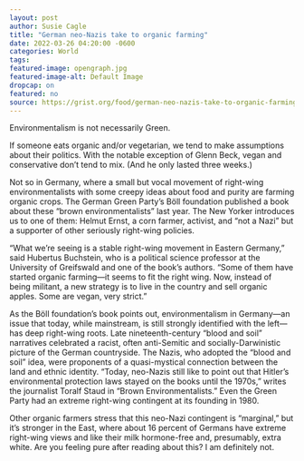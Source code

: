 ```yaml
---
layout: post
author: Susie Cagle
title: "German neo-Nazis take to organic farming"
date: 2022-03-26 04:20:00 -0600
categories: World  
tags: 
featured-image: opengraph.jpg
featured-image-alt: Default Image
dropcap: on 
featured: no 
source: https://grist.org/food/german-neo-nazis-take-to-organic-farming/ 
---
```

Environmentalism is not necessarily Green.

If someone eats organic and/or vegetarian, we tend to make assumptions about their politics. With the notable exception of Glenn Beck, vegan and conservative don’t tend to mix. (And he only lasted three weeks.)

Not so in Germany, where a small but vocal movement of right-wing environmentalists with some creepy ideas about food and purity are farming organic crops. The German Green Party’s Böll foundation published a book about these “brown environmentalists” last year. The New Yorker introduces us to one of them: Helmut Ernst, a corn farmer, activist, and “not a Nazi” but a supporter of other seriously right-wing policies.

“What we’re seeing is a stable right-wing movement in Eastern Germany,” said Hubertus Buchstein, who is a political science professor at the University of Greifswald and one of the book’s authors. “Some of them have started organic farming—it seems to fit the right wing. Now, instead of being militant, a new strategy is to live in the country and sell organic apples. Some are vegan, very strict.”

As the Böll foundation’s book points out, environmentalism in Germany—an issue that today, while mainstream, is still strongly identified with the left—has deep right-wing roots. Late nineteenth-century “blood and soil” narratives celebrated a racist, often anti-Semitic and socially-Darwinistic picture of the German countryside. The Nazis, who adopted the “blood and soil” idea, were proponents of a quasi-mystical connection between the land and ethnic identity. “Today, neo-Nazis still like to point out that Hitler’s environmental protection laws stayed on the books until the 1970s,” writes the journalist Toralf Staud in “Brown Environmentalists.” Even the Green Party had an extreme right-wing contingent at its founding in 1980.

Other organic farmers stress that this neo-Nazi contingent is “marginal,” but it’s stronger in the East, where about 16 percent of Germans have extreme right-wing views and like their milk hormone-free and, presumably, extra white. Are you feeling pure after reading about this? I am definitely not.



